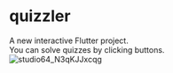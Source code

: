 # quizzler

A new interactive Flutter project.
<br />
You can solve quizzes by clicking buttons.
<br />
![studio64_N3qKJJxcqg](https://user-images.githubusercontent.com/70733389/223926489-530ae78f-2d6f-42f4-bd05-c1373b758035.gif)
